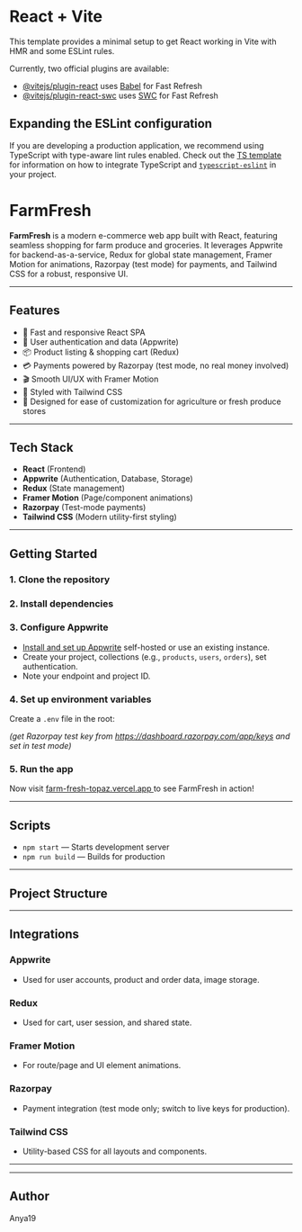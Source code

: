# React + Vite

This template provides a minimal setup to get React working in Vite with HMR and some ESLint rules.

Currently, two official plugins are available:

- [@vitejs/plugin-react](https://github.com/vitejs/vite-plugin-react/blob/main/packages/plugin-react) uses [Babel](https://babeljs.io/) for Fast Refresh
- [@vitejs/plugin-react-swc](https://github.com/vitejs/vite-plugin-react/blob/main/packages/plugin-react-swc) uses [SWC](https://swc.rs/) for Fast Refresh

## Expanding the ESLint configuration

If you are developing a production application, we recommend using TypeScript with type-aware lint rules enabled. Check out the [TS template](https://github.com/vitejs/vite/tree/main/packages/create-vite/template-react-ts) for information on how to integrate TypeScript and [`typescript-eslint`](https://typescript-eslint.io) in your project.


# FarmFresh

**FarmFresh** is a modern e-commerce web app built with React, featuring seamless shopping for farm produce and groceries. It leverages Appwrite for backend-as-a-service, Redux for global state management, Framer Motion for animations, Razorpay (test mode) for payments, and Tailwind CSS for a robust, responsive UI.

---

## Features

- 🚀 Fast and responsive React SPA
- 🔐 User authentication and data (Appwrite)
- 📦 Product listing & shopping cart (Redux)
- 💳 Payments powered by Razorpay (test mode, no real money involved)
- 🎬 Smooth UI/UX with Framer Motion
- 🎨 Styled with Tailwind CSS
- 🌱 Designed for ease of customization for agriculture or fresh produce stores

---

## Tech Stack

- **React** (Frontend)
- **Appwrite** (Authentication, Database, Storage)
- **Redux** (State management)
- **Framer Motion** (Page/component animations)
- **Razorpay** (Test-mode payments)
- **Tailwind CSS** (Modern utility-first styling)

---

## Getting Started

### 1. Clone the repository


### 2. Install dependencies


### 3. Configure Appwrite

- [Install and set up Appwrite](https://appwrite.io/docs/quick-starts/for-web) self-hosted or use an existing instance.
- Create your project, collections (e.g., `products`, `users`, `orders`), set authentication.
- Note your endpoint and project ID.

### 4. Set up environment variables

Create a `.env` file in the root:

*(get Razorpay test key from https://dashboard.razorpay.com/app/keys and set in test mode)*

### 5. Run the app

Now visit [farm-fresh-topaz.vercel.app
](farm-fresh-topaz.vercel.app
) to see FarmFresh in action!

---

## Scripts

- `npm start` — Starts development server
- `npm run build` — Builds for production

---

## Project Structure


---

## Integrations

### Appwrite

- Used for user accounts, product and order data, image storage.

### Redux

- Used for cart, user session, and shared state.

### Framer Motion

- For route/page and UI element animations.

### Razorpay

- Payment integration (test mode only; switch to live keys for production).

### Tailwind CSS

- Utility-based CSS for all layouts and components.

---





---

## Author

Anya19
